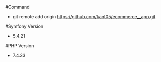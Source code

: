 #Command
- git remote add origin https://github.com/kant05/ecommerce__app.git

#Symfony Version
- 5.4.21

#PHP Version
- 7.4.33
